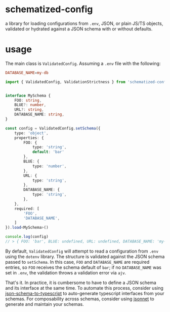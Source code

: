# schematized-config

a library for loading configurations from `.env`, JSON, or plain JS/TS objects, validated or hydrated against a JSON schema with or without defaults.

# usage

The main class is `ValidatedConfig`. Assuming a `.env` file with the following:

```conf
DATABASE_NAME=my-db
```

```typescript
import { ValidatedConfig, ValidationStrictness } from 'schematized-config'


interface MySchema {
    FOO: string,
    BLUE?: number,
    URL?: string,
    DATABASE_NAME: string,
}

const config = ValidatedConfig.setSchema({
    type: 'object',
    properties: {
        FOO: {
            type: 'string',
            default: 'bar'
        },
        BLUE: {
            type: 'number',
        },
        URL: {
            type: 'string',
        },
        DATABASE_NAME: {
            type: 'string',
        },
    },
    required: [
        'FOO',
        'DATABASE_NAME',
    ]
}).load<MySchema>()

console.log(config)
// > { FOO: 'bar', BLUE: undefined, URL: undefined, DATABASE_NAME: 'my-db' }
```

By default, `ValidatedConfig` will attempt to read a configuration from `.env` using the `dotenv` library. The structure is validated against the JSON schema passed to `setSchema`. In this case, `FOO` and `DATABASE_NAME` are required entries, so `FOO` receives the schema default of `bar`; if no `DATABASE_NAME` was set in `.env`, the validation throws a validation error via `ajv`.

That's it. In practice, it is cumbersome to have to define a JSON schema and its interface at the same time. To automate this process, consider using [json-schema-to-typescript](https://github.com/bcherny/json-schema-to-typescript) to auto-generate typescript interfaces from your schemas. For composability across schemas, consider using [jsonnet](https://jsonnet.org/) to generate and maintain your schemas.